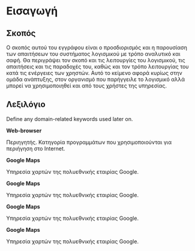 # Εισαγωγή

## Σκοπός

Ο σκοπός αυτού του εγγράφου είναι ο προσδιορισμός και η παρουσίαση των απαιτήσεων του συστήματος λογισμικού με τρόπο αναλυτικό και σαφή. Θα περιγράψει τον σκοπό και τις λειτουργίες του λογισμικού, τις απαιτήσεις και τις παραδοχές του, καθώς και τον τρόπο λειτουργίας του κατά τις ενέργειες των χρηστών. Αυτό το κείμενο αφορά κυρίως στην ομάδα ανάπτυξης,  στον οργανισμό που παρήγγειλε το λογισμικό αλλά μπορεί να χρησιμοποιηθεί και από τους χρήστες της υπηρεσίας. 

## Λεξιλόγιο

Define any domain-related keywords used later on.

**Web-browser**

Περιηγητής. Κατηγορία προγραμμάτων που χρησιμοποιούνται για περιήγηση στο Internet. 

**Google Maps**

Υπηρεσία χαρτών της πολυεθνικής εταιρίας Google.

**Google Maps**

Υπηρεσία χαρτών της πολυεθνικής εταιρίας Google.

**Google Maps**

Υπηρεσία χαρτών της πολυεθνικής εταιρίας Google.

**Google Maps**

Υπηρεσία χαρτών της πολυεθνικής εταιρίας Google.
